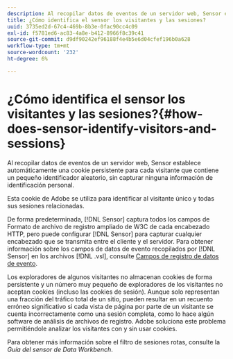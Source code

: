 ```yaml
---
description: Al recopilar datos de eventos de un servidor web, Sensor establece automáticamente una cookie persistente para cada visitante que contiene un pequeño identificador aleatorio, sin capturar ninguna información de identificación personal.
title: ¿Cómo identifica el sensor los visitantes y las sesiones?
uuid: 3735ed2d-67c4-469b-8b3e-0fac90cc4c09
exl-id: f5781ed6-ac83-4a8e-b412-8966f8c39c41
source-git-commit: d9df90242ef96188f4e4b5e6d04cfef196b0a628
workflow-type: tm+mt
source-wordcount: '232'
ht-degree: 6%

---
```


# ¿Cómo identifica el sensor los visitantes y las sesiones?{#how-does-sensor-identify-visitors-and-sessions}

Al recopilar datos de eventos de un servidor web, Sensor establece automáticamente una cookie persistente para cada visitante que contiene un pequeño identificador aleatorio, sin capturar ninguna información de identificación personal.

Esta cookie de Adobe se utiliza para identificar al visitante único y todas sus sesiones relacionadas.

De forma predeterminada, [!DNL Sensor] captura todos los campos de Formato de archivo de registro ampliado de W3C de cada encabezado HTTP, pero puede configurar [!DNL Sensor] para capturar cualquier encabezado que se transmita entre el cliente y el servidor. Para obtener información sobre los campos de datos de evento recopilados por [!DNL Sensor] en los archivos [!DNL .vsl], consulte [Campos de registro de datos de evento](../../home/c-snsr-ovrvw/c-evnt-data-rcd-flds/c-evnt-data-rcd-flds.md#concept-ed2a8797cb5b4995b55ffd50a9f12a44).

Los exploradores de algunos visitantes no almacenan cookies de forma persistente y un número muy pequeño de exploradores de los visitantes no aceptan cookies (incluso las cookies de sesión). Aunque solo representan una fracción del tráfico total de un sitio, pueden resultar en un recuento erróneo significativo si cada vista de página por parte de un visitante se cuenta incorrectamente como una sesión completa, como lo hace algún software de análisis de archivos de registro. Adobe soluciona este problema permitiéndole analizar los visitantes con y sin usar cookies.

Para obtener más información sobre el filtro de sesiones rotas, consulte la *Guía del sensor de Data Workbench*.
